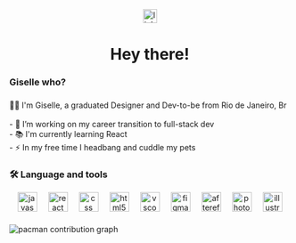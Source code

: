 <div align="center">
  <img src="https://img.shields.io/static/v1?message=LinkedIn&logo=linkedin&label=&color=0077B5&logoColor=white&labelColor=&style=for-the-badge" height="25" alt="linkedin logo"  />
</div>

###


<h1 align="center">Hey there!</h1>

###

<h3 align="left">Giselle who?</h3>

###

<p align="left">👩‍💻 I'm Giselle, a graduated Designer and Dev-to-be from Rio de Janeiro, Br<br><br>- 🔭 I’m working on my career transition to full-stack dev <br>- 📚 I'm currently learning React<br>- ⚡ In my free time I headbang and cuddle my pets </p>

###

<h3 align="left">🛠 Language and tools</h3>
<div align="center" style="display: flex; flex-wrap: wrap; justify-content: center; gap: 20px;">
  <img src="https://cdn.jsdelivr.net/gh/devicons/devicon/icons/javascript/javascript-original.svg" height="35" alt="javascript logo" />
  <img src="https://cdn.jsdelivr.net/gh/devicons/devicon/icons/react/react-original.svg" height="35" alt="react logo" />
  <img src="https://cdn.jsdelivr.net/gh/devicons/devicon/icons/css3/css3-original.svg" height="35" alt="css logo" />
  <img src="https://cdn.jsdelivr.net/gh/devicons/devicon/icons/html5/html5-original.svg" height="35" alt="html5 logo" />
  <img src="https://cdn.jsdelivr.net/gh/devicons/devicon/icons/vscode/vscode-original.svg" height="35" alt="vscode logo" />
  <img src="https://cdn.jsdelivr.net/gh/devicons/devicon/icons/figma/figma-original.svg" height="35" alt="figma logo" />
  <img src="https://cdn.jsdelivr.net/gh/devicons/devicon/icons/aftereffects/aftereffects-original.svg" height="35" alt="aftereffects logo" />
  <img src="https://cdn.jsdelivr.net/gh/devicons/devicon/icons/photoshop/photoshop-plain.svg" height="35" alt="photoshop logo" />
  <img src="https://cdn.jsdelivr.net/gh/devicons/devicon/icons/illustrator/illustrator-plain.svg" height="35" alt="illustrator logo" />
</div>


###

<picture>
  <source media="(prefers-color-scheme: dark)" srcset="https://raw.githubusercontent.com/gisellegarciaz/gisellegarciaz/output/pacman-contribution-graph-dark.svg">
  <source media="(prefers-color-scheme: light)" srcset="https://raw.githubusercontent.com/gisellegarciaz/gisellegarciaz/output/pacman-contribution-graph.svg">
  <img alt="pacman contribution graph" src="https://raw.githubusercontent.com/gisellegarciaz/gisellegarciaz/output/pacman-contribution-graph.svg">
</picture>

###

